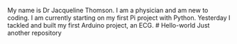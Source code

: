 My name is Dr Jacqueline Thomson. I am a physician and am new to coding. I am currently starting on my first Pi project with Python. 
Yesterday I tackled and built my first Arduino project, an ECG. # Hello-world
Just another repository 

